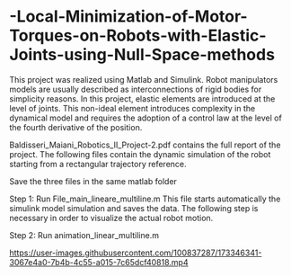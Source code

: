 # -Local-Minimization-of-Motor-Torques-on-Robots-with-Elastic-Joints-using-Null-Space-methods

This project was realized using Matlab and Simulink.
Robot manipulators models are usually described as interconnections of rigid bodies for simplicity reasons. In this project, elastic elements are introduced at the level of joints. This non-ideal element introduces complexity in the dynamical model and requires the adoption of a control law at the level of the fourth derivative of the position.

Baldisseri_Maiani_Robotics_II_Project-2.pdf contains the full report of the project.
The following files contain the dynamic simulation of the robot starting from a rectangular trajectory reference.

Save the three files in the same matlab folder

Step 1: Run File_main_lineare_multiline.m
This file starts automatically the simulink model simulation and saves the data. The following step is necessary in order to visualize the actual robot motion.

Step 2: Run animation_linear_multiline.m


https://user-images.githubusercontent.com/100837287/173346341-3067e4a0-7b4b-4c55-a015-7c65dcf40818.mp4

